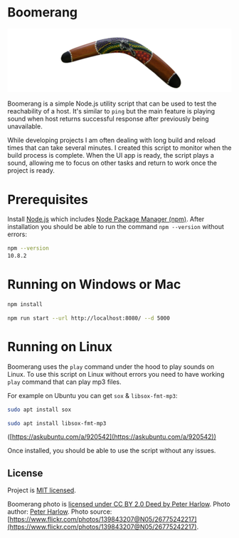 # Boomerang

![Boomerangs](logo.png)

Boomerang is a simple Node.js utility script that can be used to test the reachability of a host.
It's similar to `ping` but the main feature is playing sound when host returns successful response after previously being unavailable.

While developing projects I am often dealing with long build and reload times that can take several minutes. I created this script to monitor when the build process is complete. When the UI app is ready, the script plays a sound, allowing me to focus on other tasks and return to work once the project is ready.

# Prerequisites

Install [Node.js](https://nodejs.org/en) which includes [Node Package Manager (npm)](https://www.npmjs.com/).
After installation you should be able to run the command `npm --version` without errors:

```bash
npm --version
10.8.2
```

# Running on Windows or Mac

```bash
npm install
```

```bash
npm run start --url http://localhost:8080/ --d 5000
```

# Running on Linux

Boomerang uses the `play` command under the hood to play sounds on Linux.
To use this script on Linux without errors you need to have working `play` command that can play mp3 files.

For example on Ubuntu you can get `sox` & `libsox-fmt-mp3`:

```bash
sudo apt install sox
```

```bash
sudo apt install libsox-fmt-mp3
```

([https://askubuntu.com/a/920542](https://askubuntu.com/a/920542))

Once installed, you should be able to use the script without any issues.

## License

Project is [MIT licensed](LICENSE).

Boomerang photo is [licensed under CC BY 2.0 Deed by Peter Harlow](https://creativecommons.org/licenses/by/2.0/).
Photo author: [Peter Harlow](https://www.flickr.com/photos/one-world-is-enough/).
Photo source: [https://www.flickr.com/photos/139843207@N05/26775242217](https://www.flickr.com/photos/139843207@N05/26775242217).